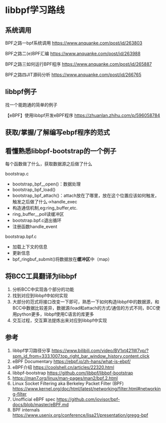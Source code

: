 # libbpf学习路线
## 系统调用

BPF之路一bpf系统调用
https://www.anquanke.com/post/id/263803

BPF之路二(e)BPF汇编
https://www.anquanke.com/post/id/263988

BPF之路三如何运行BPF程序
https://www.anquanke.com/post/id/265887

BPF之路四JIT源码分析
https://www.anquanke.com/post/id/266765

## libbpf例子
找一个能跑通的简单的例子

【eBPF】使用libbpf开发eBPF程序
https://zhuanlan.zhihu.com/p/596058784

## 获取/掌握/了解编写ebpf程序的范式

## 看懂熟悉libbpf-bootstrap的一个例子

每个函数做了什么，获取数据源之后做了什么

bootstrap.c
- bootstrap_bpf__open()：数据处理
- bootstrap_bpf_load() 
- bootstrap_bpf_attach()：attach放在了哪里，放在这个位置应该如何触发，触发之后做了什么->handle_exec
- 构造通信机制,eg:ring_buffer,etc.
- ring_buffer__poll读缓冲区 
- bootstrap.bpf.c退出循环
- 注册函数handle_event

bootstrap.bpf.c
- 加载上下文的信息
- 更新信息
- bpf_ringbuf_submit()将数据放在**缓冲区**中（map）

## 将BCC工具翻译为libbpf
1. 分析BCC中实现各个部分的功能
2. 找到对应到libbpf中如何实现
3. 大部分的范式将接口改变一下即可，熟悉一下如何构造libbpf中的数据源，和BCC中数据比较差异，数据源/load和attach的方式/通信的方式不同，BCC使用python更多，libbpf使用C语言的库更多
4. 交互过程，交互算法提炼出来对应到libbpf中实现


## 参考
1. libbpf学习路径分享
https://www.bilibili.com/video/BV1xt421W7vp/?spm_id_from=333.1007.top_right_bar_window_history.content.click
2. eBPF Documentary
https://ebpf.io/zh-hans/what-is-ebpf/
3. eBPF介绍 https://coolshell.cn/articles/22320.html
4. libbpf-bootstrap https://github.com/libbpf/libbpf-bootstrap
5. https://man7.org/linux/man-pages/man2/bpf.2.html
6. Linux Socket Filtering aka Berkeley Packet Filter (BPF) https://www.kernel.org/doc/html/latest/networking/filter.html#networking-filter
7. Unofficial eBPF spec https://github.com/iovisor/bpf-docs/blob/master/eBPF.md
8. BPF internals https://www.usenix.org/conference/lisa21/presentation/gregg-bpf

